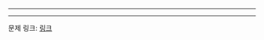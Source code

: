 ***

***
문제 링크: [링크](https://swexpertacademy.com/main/code/problem/problemDetail.do?problemLevel=3&contestProbId=AXNP4CvauaMDFAXS&categoryId=AXNP4CvauaMDFAXS&categoryType=CODE&problemTitle=&orderBy=PASS_RATE&selectCodeLang=ALL&select-1=3&pageSize=10&pageIndex=1)
